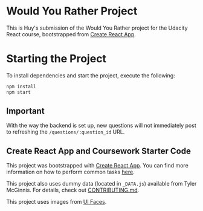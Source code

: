 # Would You Rather Project

This is Huy's submission of the Would You Rather project for the Udacity React course, bootstrapped from [Create React App](https://github.com/facebookincubator/create-react-app).

# Starting the Project
To install dependencies and start the project, execute the following:

```sh
npm install 
npm start
```

## Important
With the way the backend is set up, new questions will not immediately post to refreshing the `/questions/:question_id` URL.

## Create React App and Coursework Starter Code

This project was bootstrapped with [Create React App](https://github.com/facebookincubator/create-react-app). You can find more information on how to perform common tasks [here](https://github.com/facebookincubator/create-react-app/blob/master/packages/react-scripts/template/README.md).

This project also uses dummy data (located in `_DATA.js`) available from Tyler McGinnis. For details, check out [CONTRIBUTING.md](https://github.com/udacity/reactnd-project-would-you-rather-starter).

This project uses images from [UI Faces](https://uifaces.co/).